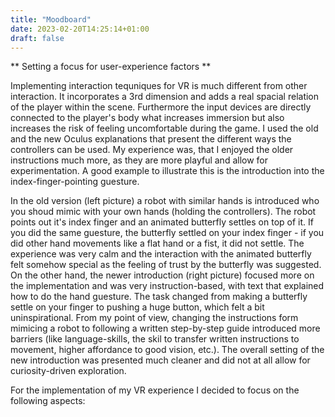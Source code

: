 ```yaml
---
title: "Moodboard"
date: 2023-02-20T14:25:14+01:00
draft: false
---
```


** Setting a focus for user-experience factors **

Implementing interaction tequniques for VR is much different from other interaction. It incorporates a 3rd dimension and adds a real spacial relation of the player within the scene. Furthermore the input devices are directly connected to the player's body what increases immersion but also increases the risk of feeling uncomfortable during the game. 
I used the old and the new Oculus explanations that present the different ways the controllers can be used. My experience was, that I enjoyed the older instructions much more, as they are more playful and allow for experimentation. A good example to illustrate this is the introduction into the index-finger-pointing guesture.

<!-- TODO Oculus Intro-->
 In the old version (left picture) a robot with similar hands is introduced who you shoud mimic with your own hands (holding the controllers). The robot points out it's index finger and an animated butterfly settles on top of it. If you did the same guesture, the butterfly settled on your index finger - if you did other hand movements like a flat hand or a fist, it did not settle. The experience was very calm and the interaction with the animated butterfly felt somehow special as the feeling of trust by the butterfly was suggested. 
 On the other hand, the newer introduction (right picture) focused more on the implementation and was very instruction-based, with text that explained how to do the hand guesture. The task changed from making a butterfly settle on your finger to pushing a huge button, which felt a bit uninspirational.
From my point of view, changing the instructions form mimicing a robot to following a written step-by-step guide introduced more barriers (like language-skills, the skil to transfer written instructions to movement, higher affordance to good vision, etc.). The overall setting of the new introduction was presented much cleaner and did not at all allow for curiosity-driven exploration.
 

For the implementation of my VR experience I decided to focus on the following aspects: 

<!-- TODO Folie Moodboard-->
